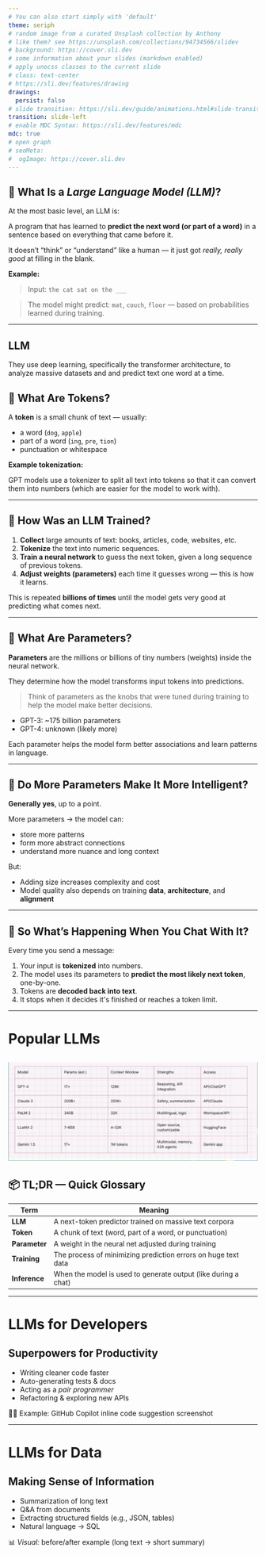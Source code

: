 ```yaml
---
# You can also start simply with 'default'
theme: seriph
# random image from a curated Unsplash collection by Anthony
# like them? see https://unsplash.com/collections/94734566/slidev
# background: https://cover.sli.dev
# some information about your slides (markdown enabled)
# apply unocss classes to the current slide
# class: text-center
# https://sli.dev/features/drawing
drawings:
  persist: false
# slide transition: https://sli.dev/guide/animations.html#slide-transitions
transition: slide-left
# enable MDC Syntax: https://sli.dev/features/mdc
mdc: true
# open graph
# seoMeta:
#  ogImage: https://cover.sli.dev
---
```

## 🧠 What Is a *Large Language Model (LLM)*?

At the most basic level, an LLM is:



<div v-click>

A program that has learned to **predict the next word (or part of a word)** in a sentence based on everything that came before it.

</div>

<div v-click>

It doesn’t “think” or “understand” like a human — it just got *really, really good* at filling in the blank.

</div>


<div mt-10 v-click>

**Example:**

</div>

<div v-click depth="2"> 

> Input: `the cat sat on the ___` 

</div>

<div v-click mt-4 depth="2"> 

> The model might predict: `mat`, `couch`, `floor` — based on probabilities learned during training.

</div>
  

<!--
Content before the first click

[click] This will be highlighted after the first click

Also highlighted after the first click

- [click] This list element will be highlighted after the second click

[click] Last click (skip two clicks)
-->

---

## LLM

They use deep learning, specifically the transformer architecture, to analyze massive datasets and and predict text one word at a time.



## 🔣 What Are Tokens?

A **token** is a small chunk of text — usually:
- a word (`dog`, `apple`)
- part of a word (`ing`, `pre`, `tion`)
- punctuation or whitespace

**Example tokenization:**


GPT models use a tokenizer to split all text into tokens so that it can convert them into numbers (which are easier for the model to work with).

---

## 🧪 How Was an LLM Trained?

1. **Collect** large amounts of text: books, articles, code, websites, etc.
2. **Tokenize** the text into numeric sequences.
3. **Train a neural network** to guess the next token, given a long sequence of previous tokens.
4. **Adjust weights (parameters)** each time it guesses wrong — this is how it learns.

This is repeated **billions of times** until the model gets very good at predicting what comes next.

---

## 🧮 What Are Parameters?

**Parameters** are the millions or billions of tiny numbers (weights) inside the neural network.

They determine how the model transforms input tokens into predictions.

> Think of parameters as the knobs that were tuned during training to help the model make better decisions.

- GPT-3: ~175 billion parameters  
- GPT-4: unknown (likely more)

Each parameter helps the model form better associations and learn patterns in language.

---

## 📏 Do More Parameters Make It More Intelligent?

**Generally yes**, up to a point.

More parameters → the model can:
- store more patterns
- form more abstract connections
- understand more nuance and long context

But:
- Adding size increases complexity and cost
- Model quality also depends on training **data**, **architecture**, and **alignment**

---

## 🤔 So What’s Happening When You Chat With It?

Every time you send a message:

1. Your input is **tokenized** into numbers.
2. The model uses its parameters to **predict the most likely next token**, one-by-one.
3. Tokens are **decoded back into text**.
4. It stops when it decides it's finished or reaches a token limit.

---

# Popular LLMs

![popular-llms](/images/PopularLLMs.png)
---

## 📦 TL;DR — Quick Glossary

| Term         | Meaning                                                                 |
|--------------|-------------------------------------------------------------------------|
| **LLM**      | A next-token predictor trained on massive text corpora                  |
| **Token**    | A chunk of text (word, part of a word, or punctuation)                  |
| **Parameter**| A weight in the neural net adjusted during training                     |
| **Training** | The process of minimizing prediction errors on huge text data           |
| **Inference**| When the model is used to generate output (like during a chat)          |

---

# LLMs for Developers

## Superpowers for Productivity
- Writing cleaner code faster  
- Auto-generating tests & docs  
- Acting as a *pair programmer*  
- Refactoring & exploring new APIs  

👨‍💻 Example: GitHub Copilot inline code suggestion screenshot  

---

# LLMs for Data

## Making Sense of Information
- Summarization of long text  
- Q&A from documents  
- Extracting structured fields (e.g., JSON, tables)  
- Natural language → SQL  

📊 *Visual:* before/after example (long text → short summary)  


